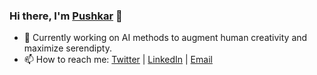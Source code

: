 ### Hi there, I'm [Pushkar](https://www.pushkarghanekar.com/) 👋

- 🔭 Currently working on AI methods to augment human creativity and maximize serendipty.
- 📫 How to reach me: [Twitter](https://twitter.com/mepgg) | [LinkedIn](https://www.linkedin.com/in/pushkarghanekar/) | [Email](pushkarghanekar1610@gmail.com)

<!--
**pgg1610/pgg1610** is a ✨ _special_ ✨ repository because its `README.md` (this file) appears on your GitHub profile.

Here are some ideas to get you started:

- 🔭 I’m currently working on ...
- 🌱 I’m currently learning ...
- 👯 I’m looking to collaborate on ...
- 🤔 I’m looking for help with ...
- 💬 Ask me about ...
- 📫 How to reach me: ...
- 😄 Pronouns: ...
- ⚡ Fun fact: ...
-->
